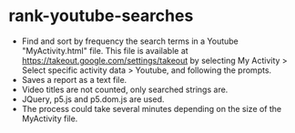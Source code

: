 # rank-youtube-searches
- Find and sort by frequency the search terms in a Youtube "MyActivity.html" file. This file is available at https://takeout.google.com/settings/takeout by selecting My Activity > Select specific activity data > Youtube, and following the prompts.
- Saves a report as a text file.
- Video titles are not counted, only searched strings are.
- JQuery, p5.js and p5.dom.js are used.
- The process could take several minutes depending on the size of the MyActivity file.

